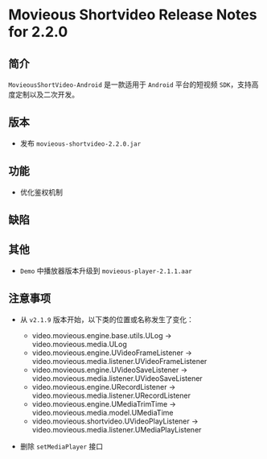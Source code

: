 # Movieous Shortvideo Release Notes for 2.2.0

## 简介

`MovieousShortVideo-Android` 是一款适用于 `Android` 平台的短视频 `SDK`，支持高度定制以及二次开发。

## 版本

* 发布 `movieous-shortvideo-2.2.0.jar`

## 功能

* 优化鉴权机制

## 缺陷

## 其他

* `Demo` 中播放器版本升级到 `movieous-player-2.1.1.aar`

## 注意事项

* 从 `v2.1.9` 版本开始，以下类的位置或名称发生了变化：
  * video.movieous.engine.base.utils.ULog -> video.movieous.media.ULog
  * video.movieous.engine.UVideoFrameListener -> video.movieous.media.listener.UVideoFrameListener
  * video.movieous.engine.UVideoSaveListener -> video.movieous.media.listener.UVideoSaveListener
  * video.movieous.engine.URecordListener -> video.movieous.media.listener.URecordListener
  * video.movieous.engine.UMediaTrimTime -> video.movieous.media.model.UMediaTime
  * video.movieous.shortvideo.UVideoPlayListener -> video.movieous.media.listener.UMediaPlayListener

* 删除 `setMediaPlayer` 接口
